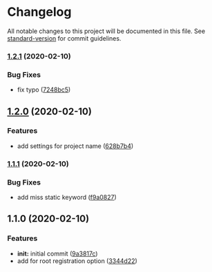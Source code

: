 # Changelog

All notable changes to this project will be documented in this file. See [standard-version](https://github.com/conventional-changelog/standard-version) for commit guidelines.

### [1.2.1](https://github.com/samokat-oss/nest-logger/compare/v1.2.0...v1.2.1) (2020-02-10)


### Bug Fixes

* fix typo ([7248bc5](https://github.com/samokat-oss/nest-logger/commit/7248bc5))



## [1.2.0](https://github.com/samokat-oss/nest-logger/compare/v1.1.1...v1.2.0) (2020-02-10)


### Features

* add settings for project name ([628b7b4](https://github.com/samokat-oss/nest-logger/commit/628b7b4))



### [1.1.1](https://github.com/samokat-oss/nest-logger/compare/v1.1.0...v1.1.1) (2020-02-10)


### Bug Fixes

* add miss static keyword ([f9a0827](https://github.com/samokat-oss/nest-logger/commit/f9a0827))



## 1.1.0 (2020-02-10)


### Features

* **init:** initial commit ([9a3817c](https://github.com/samokat-oss/nest-logger/commit/9a3817c))
* add for root registration option ([3344d22](https://github.com/samokat-oss/nest-logger/commit/3344d22))
